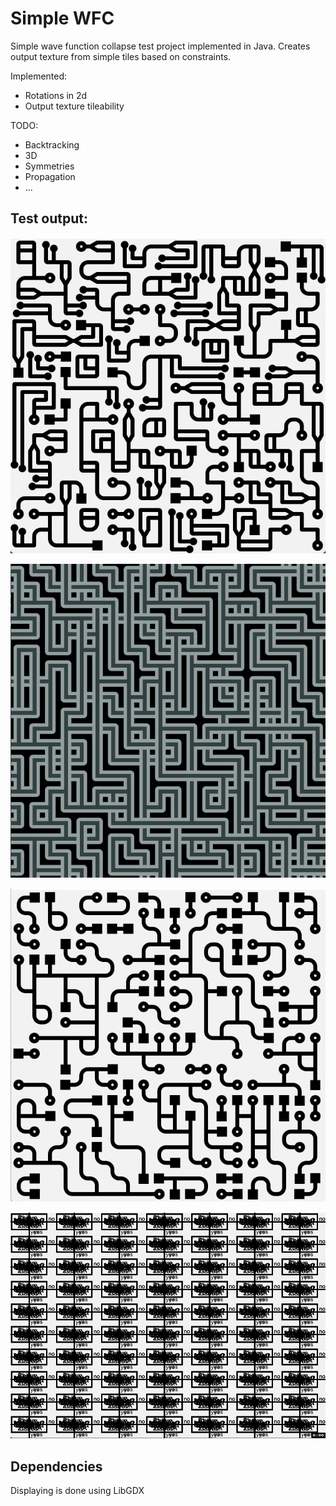 # Simple WFC

Simple wave function collapse test project implemented in Java. Creates output texture from simple tiles based on constraints. 

Implemented: 
* Rotations in 2d
* Output texture tileability

TODO:

* Backtracking
* 3D
* Symmetries
* Propagation
* ...

## Test output:

![example image](image.png)

![example image](image2.png)

![example image](image3.png)

![example image](wfc7.gif)

## Dependencies

Displaying is done using LibGDX